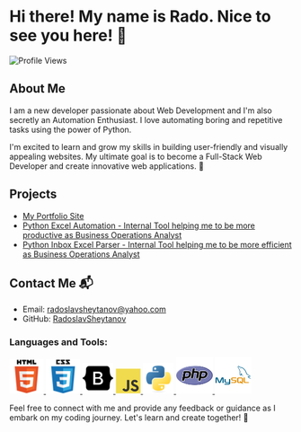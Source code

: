 # Hi there! My name is Rado. Nice to see you here! 👋

![Profile Views](https://komarev.com/ghpvc/?username=radoslavsheytanov)


## About Me
I am a new developer passionate about Web Development and I'm also secretly an Automation Enthusiast. I love automating boring and repetitive tasks using the power of Python.

I'm excited to learn and grow my skills in building user-friendly and visually appealing websites. My ultimate goal is to become a Full-Stack Web Developer and create innovative web applications. 🌟

## Projects
- [My Portfolio Site](https://github.com/RadoslavSheytanov/my-portfolio)
- [Python Excel Automation - Internal Tool helping me to be more productive as Business Operations Analyst](https://github.com/RadoslavSheytanov/bonus-automation)
- [Python Inbox Excel Parser - Internal Tool helping me to be more efficient as Business Operations Analyst](https://github.com/RadoslavSheytanov/inbox-extraction-work)


## Contact Me 📬
- Email: [radoslavsheytanov@yahoo.com](mailto:radoslavsheytanov@yahoo.com)
- GitHub: [RadoslavSheytanov](https://github.com/radoslavsheytanov)

<h3 align="left">Languages and Tools:</h3>

<p align="left">
  <a href="https://developer.mozilla.org/en-US/docs/Glossary/HTML5">
    <img src="https://raw.githubusercontent.com/devicons/devicon/master/icons/html5/html5-original-wordmark.svg" alt="html5" width="61" height="61"/>
  </a>
  <a href="https://developer.mozilla.org/en-US/docs/Learn/CSS">
    <img src="https://raw.githubusercontent.com/devicons/devicon/master/icons/css3/css3-original-wordmark.svg" alt="css3" width="61" height="61"/>
  </a>
  <a href="https://getbootstrap.com/">
    <img src="https://raw.githubusercontent.com/devicons/devicon/master/icons/bootstrap/bootstrap-plain.svg" alt="bootstrap" width="55" height="55"/>
  </a>
  <a href="https://developer.mozilla.org/en-US/docs/Web/JavaScript">
    <img src="https://raw.githubusercontent.com/devicons/devicon/master/icons/javascript/javascript-original.svg" alt="javascript" width="45" height="45"/>
  </a>
  <a href="https://www.python.org/">
    <img src="https://raw.githubusercontent.com/devicons/devicon/master/icons/python/python-original.svg" alt="python" width="55" height="55"/>
  </a>
  <a href="https://www.php.net/">
    <img src="https://raw.githubusercontent.com/devicons/devicon/master/icons/php/php-original.svg" alt="php" width="65" height="65"/>
  </a>
  <a href="https://www.mysql.com/">
    <img src="https://raw.githubusercontent.com/devicons/devicon/master/icons/mysql/mysql-original-wordmark.svg" alt="mysql" width="65" height="65"/>
  </a>
</p>



Feel free to connect with me and provide any feedback or guidance as I embark on my coding journey. Let's learn and create together! 🚀
